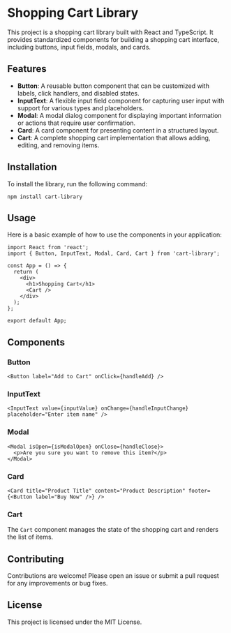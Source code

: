 # Shopping Cart Library

This project is a shopping cart library built with React and TypeScript. It provides standardized components for building a shopping cart interface, including buttons, input fields, modals, and cards.

## Features

- **Button**: A reusable button component that can be customized with labels, click handlers, and disabled states.
- **InputText**: A flexible input field component for capturing user input with support for various types and placeholders.
- **Modal**: A modal dialog component for displaying important information or actions that require user confirmation.
- **Card**: A card component for presenting content in a structured layout.
- **Cart**: A complete shopping cart implementation that allows adding, editing, and removing items.

## Installation

To install the library, run the following command:

```
npm install cart-library
```

## Usage

Here is a basic example of how to use the components in your application:

```tsx
import React from 'react';
import { Button, InputText, Modal, Card, Cart } from 'cart-library';

const App = () => {
  return (
    <div>
      <h1>Shopping Cart</h1>
      <Cart />
    </div>
  );
};

export default App;
```

## Components

### Button

```tsx
<Button label="Add to Cart" onClick={handleAdd} />
```

### InputText

```tsx
<InputText value={inputValue} onChange={handleInputChange} placeholder="Enter item name" />
```

### Modal

```tsx
<Modal isOpen={isModalOpen} onClose={handleClose}>
  <p>Are you sure you want to remove this item?</p>
</Modal>
```

### Card

```tsx
<Card title="Product Title" content="Product Description" footer={<Button label="Buy Now" />} />
```

### Cart

The `Cart` component manages the state of the shopping cart and renders the list of items.

## Contributing

Contributions are welcome! Please open an issue or submit a pull request for any improvements or bug fixes.

## License

This project is licensed under the MIT License.